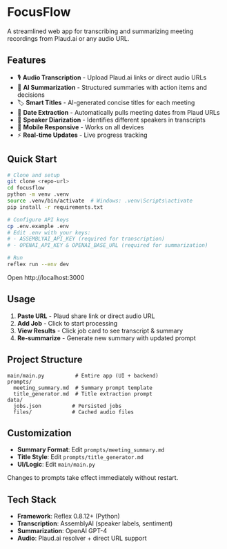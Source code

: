# FocusFlow

A streamlined web app for transcribing and summarizing meeting recordings from Plaud.ai or any audio URL.

## Features

- 🎙️ **Audio Transcription** - Upload Plaud.ai links or direct audio URLs
- 🤖 **AI Summarization** - Structured summaries with action items and decisions
- 🏷️ **Smart Titles** - AI-generated concise titles for each meeting
- 📅 **Date Extraction** - Automatically pulls meeting dates from Plaud URLs
- 👥 **Speaker Diarization** - Identifies different speakers in transcripts
- 📱 **Mobile Responsive** - Works on all devices
- ⚡ **Real-time Updates** - Live progress tracking

## Quick Start

```bash
# Clone and setup
git clone <repo-url>
cd focusflow
python -m venv .venv
source .venv/bin/activate  # Windows: .venv\Scripts\activate
pip install -r requirements.txt

# Configure API keys
cp .env.example .env
# Edit .env with your keys:
# - ASSEMBLYAI_API_KEY (required for transcription)
# - OPENAI_API_KEY & OPENAI_BASE_URL (required for summarization)

# Run
reflex run --env dev
```

Open http://localhost:3000

## Usage

1. **Paste URL** - Plaud share link or direct audio URL
2. **Add Job** - Click to start processing
3. **View Results** - Click job card to see transcript & summary
4. **Re-summarize** - Generate new summary with updated prompt

## Project Structure

```
main/main.py          # Entire app (UI + backend)
prompts/
  meeting_summary.md  # Summary prompt template
  title_generator.md  # Title extraction prompt
data/
  jobs.json          # Persisted jobs
  files/             # Cached audio files
```

## Customization

- **Summary Format**: Edit `prompts/meeting_summary.md`
- **Title Style**: Edit `prompts/title_generator.md`
- **UI/Logic**: Edit `main/main.py`

Changes to prompts take effect immediately without restart.

## Tech Stack

- **Framework**: Reflex 0.8.12+ (Python)
- **Transcription**: AssemblyAI (speaker labels, sentiment)
- **Summarization**: OpenAI GPT-4
- **Audio**: Plaud.ai resolver + direct URL support
